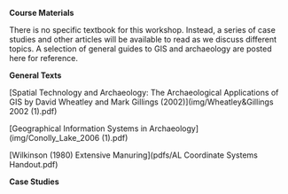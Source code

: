 **Course Materials**

There is no specific textbook for this workshop. Instead, a series of case studies and other articles will be available to read as we discuss different topics. A selection of general guides to GIS and archaeology are posted here for reference.

**General Texts**
<br> 

[Spatial Technology and Archaeology: The Archaeological Applications of GIS by David Wheatley and Mark Gillings (2002)](img/Wheatley&Gillings 2002 (1).pdf)

[Geographical Information Systems in Archaeology](img/Conolly_Lake_2006 (1).pdf)

[Wilkinson (1980) Extensive Manuring](pdfs/AL Coordinate Systems Handout.pdf)

**Case Studies**
